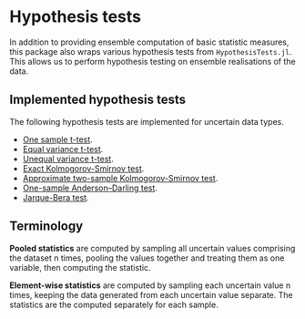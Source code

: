 # Hypothesis tests
In addition to providing ensemble computation of basic statistic measures, this package also wraps various hypothesis tests from `HypothesisTests.jl`. This allows us to perform hypothesis testing on ensemble realisations of the data.

## Implemented hypothesis tests

The following hypothesis tests are implemented for uncertain data types.

- [One sample t-test](one_sample_t_test.md).
- [Equal variance t-test](equal_variance_t_test.md).
- [Unequal variance t-test](unequal_variance_t_test.md).
- [Exact Kolmogorov-Smirnov test](exact_kolmogorov_smirnov_test.md).
- [Approximate two-sample Kolmogorov-Smirnov test](approximate_twosample_kolmogorov_smirnov_test.md).
- [One-sample Anderson–Darling test](anderson_darling_test.md).
- [Jarque-Bera test](jarque_bera_test.md).


## Terminology

**Pooled statistics** are computed by sampling all uncertain values comprising the dataset n times, pooling the values together and treating them as one variable, then computing the statistic.

**Element-wise statistics** are computed by sampling each uncertain value n times, keeping the data generated from each uncertain value separate. The statistics are the computed separately for each sample.
